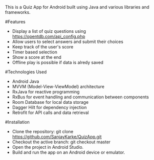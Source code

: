 This is a Quiz App for Android built using Java and various libraries and frameworks.

#Features

  - Display a list of quiz questions using https://opentdb.com/api_config.php
  - Allow users to select answers and submit their choices 
  - Keep track of the user's score
  - Timer based selection
  - Show a score at the end
  - Offline play is possible if data is alredy saved


#Technologies Used
  - Android Java
  - MVVM (Model-View-ViewModel) architecture
  - RxJava for reactive programming
  - RxBus for event handling and communication between components
  - Room Database for local data storage
  - Dagger Hilt for dependency injection
  - Retrofit for API calls and data retrieval


#Installation
  - Clone the repository: git clone https://github.com/SanjayKarke/QuizApp.git
  - Checkout the active branch: git checkout master
  - Open the project in Android Studio.
  - Build and run the app on an Android device or emulator.
